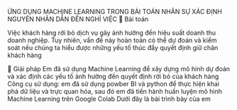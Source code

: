 ỨNG DỤNG MACHINE LEARNING TRONG BÀI TOÁN NHÂN SỰ XÁC ĐỊNH NGUYÊN NHÂN DẪN ĐẾN NGHỈ VIỆC
💼 Bài toán

Việc khách hàng rời bỏ dịch vụ gây ảnh hưởng đến hiệu suất doanh thu doanh nghiệp. Tuy nhiên, vấn đề này hoàn toàn có thể dự đoán và kiểm soát nếu chúng ta hiểu được những yếu tố thúc đẩy quyết định giữ chân khách hàng

🚀 Giải pháp
Em đã sử dụng Machine Learning để xây dựng mô hình dự đoán và xác định các yếu tố ảnh hưởng đến quyết định rời bỏ của khách hàng
Công cụ sử dụng: em đã sử dụng powber BI và python để thực hiện khai phá dữ liệu và trực quan hóa, sau đó em đã tiến hành huấn luyện mô hình Machine Learning trên Google Colab
Dưới đây là bài trình bày của em
